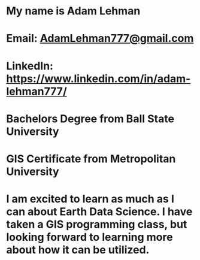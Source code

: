 # My name is __Adam Lehman__

# Email: AdamLehman777@gmail.com

# LinkedIn: https://www.linkedin.com/in/adam-lehman777/

# Bachelors Degree from Ball State University

# GIS Certificate from Metropolitan University

# I am excited to learn as much as I can about Earth Data Science. I have taken a GIS programming class, but looking forward to learning more about how it can be utilized. 
